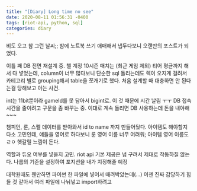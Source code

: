```yaml
---
title: "[Diary] Long time no see"
date: 2020-08-11 01:56:31 -0400
tags: [riot-api, python, sql]
categories: diary
---
```



비도 오고 참 그런 날씨;;
밤에 노트북 쓰기 애매해서 냅두다보니 오랜만의 포스트가 되었다.

이틀 째 DB 전면 재설계 중.
챌 계정 10시즌 매치는 (최근 게임 제외) 티어 평균까지 해서 다 넣었는데,
column이 너무 많다보니 단순한 sql 돌리는데도 렉이 오지게 걸려서
카테고리 별로 grouping해서 table을 쪼개기로 했다.
처음 설계할 때 대충하면 안 된다는걸 당해보고 아는 사건.

int는 11bit뿐이라 gameId를 못 담아서 bigint로. 이 것 때문에 시간 날림 ㅜㅜ
DB 접속 시간을 줄이려고 구문을 좀 바꾸는 중.
이대로 계속 돌리면 DB 사용하는데 돈을 내야해~~~

챔피언, 룬, 스펠 데이터를 받아와서 id to name 까지 만들어뒀다.
아이템도 해야할지 다소 고민인데, 얘들을 영어로 하다보니 룬 영어 이름 너무 어려워;
아이템 영어 이름도 ㄹㅇ 헷갈릴 느낌이 든다.

역할과 듀오 여부를 넣을지 고민.
riot api 기본 제공은 넘 구려서 제대로 작동하질 않는다.
나름의 기준을 설정하여 포지션을 내가 지정해줄 예정

대학원때도 웬만하면 파이썬 한 파일에 넣어서 때려박았는데(...)
이젠 진짜 감당하기 힘들 것 같아서 여러 파일에 나눠넣고 import하려고
